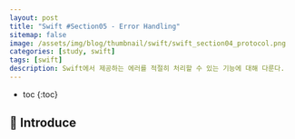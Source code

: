 ```yaml
---
layout: post
title: "Swift #Section05 - Error Handling"
sitemap: false
image: /assets/img/blog/thumbnail/swift/swift_section04_protocol.png
categories: [study, swift]
tags: [swift]
description: Swift에서 제공하는 에러를 적절히 처리할 수 있는 기능에 대해 다룬다.
---
```


* toc
{:toc}

## 🤚 Introduce